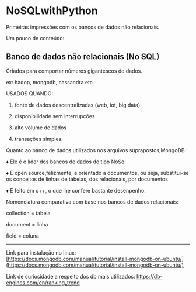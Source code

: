 # NoSQLwithPython
Primeiras impressões com os bancos de dados não relacionais.


Um pouco de conteúdo:

## Banco de dados não relacionais (No SQL)

Criados para comportar números gigantescos de dados.

ex: hadop, mongodb, cassandra etc

USADOS QUANDO:

1) fonte de dados descentralizadas (web, iot, big data)

2) disponibilidade sem interrupções

3) alto volume de dados

4) transações simples.

Quanto ao banco de dados utilizados nos arquivos suprapostos,MongoDB :

♦ Ele é o líder dos bancos de dados do tipo NoSql

♦ É open source,felizmente, e orientado a documentos, ou seja, substitui-se os conceitos de linhas de tabelas, dos relacionais, por documentos

♦ É feito em c++, o que lhe confere bastante desenpenho.

Nomenclatura comparativa com base nos bancos de dados relacionais:

collection = tabela

document = linha

field = coluna

<hr>

Link para instalação no linux:
[https://docs.mongodb.com/manual/tutorial/install-mongodb-on-ubuntu/](https://docs.mongodb.com/manual/tutorial/install-mongodb-on-ubuntu/)

Link de curiosidade a respeito dos db mais utilizados:
https://db-engines.com/en/ranking_trend
